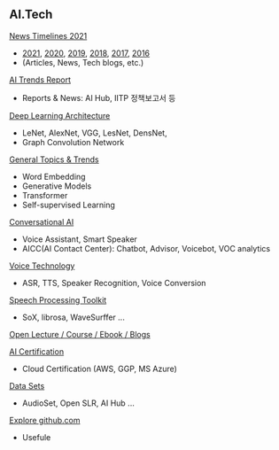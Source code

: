 ## AI.Tech 
[News Timelines 2021](./docs/NewsTimeline2021.md)  
* [2021](./docs/NewsTimeline2021.md), [2020](./docs/NewsTimeline2020.md), [2019](./docs/NewsTimeline2019.md), [2018](./docs/NewsTimeline2018.md), [2017](./docs/NewsTimeline2017.md), [2016](NewsTimeline2016.md)
* (Articles, News, Tech blogs, etc.)

[AI Trends Report](./docs/TrendsReport.md)
* Reports & News: AI Hub, IITP 정책보고서 등 

[Deep Learning Architecture](./docs/DLArchitectures.md)
* LeNet, AlexNet, VGG, LesNet, DensNet, 
* Graph Convolution Network 

[General Topics & Trends](./docs/TrendsTopics.md)
* Word Embedding 
* Generative Models
* Transformer
* Self-supervised Learning

[Conversational AI](./docs/ConvAI.md)
* Voice Assistant, Smart Speaker
* AICC(AI Contact Center): Chatbot, Advisor, Voicebot, VOC analytics 

[Voice Technology](./docs/VoiceTechTopics.md)
* ASR, TTS, Speaker Recognition, Voice Conversion  
  
[Speech Processing Toolkit](./docs/SpeechProcToolkit.md)
* SoX, librosa, WaveSurffer ... 
  
[Open Lecture / Course / Ebook / Blogs](./docs/OpenCourseBook.md)

[AI Certification](./docs/CertiAI.md)
* Cloud Certification (AWS, GGP, MS Azure) 

[Data Sets](./docs/Datasets.md)
* AudioSet, Open SLR, AI Hub ... 

[Explore github.com](./docs/git_collection.md)
* Usefule 
